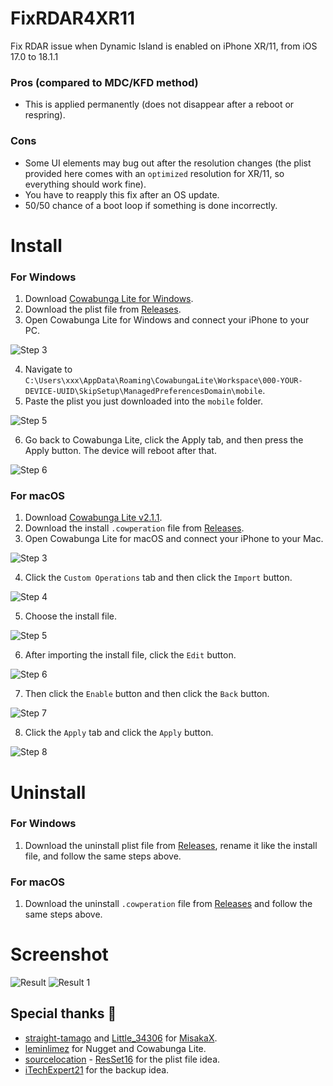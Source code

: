 # FixRDAR4XR11
Fix RDAR issue when Dynamic Island is enabled on iPhone XR/11, from iOS 17.0 to 18.1.1

### Pros (compared to MDC/KFD method)
- This is applied permanently (does not disappear after a reboot or respring).

### Cons
- Some UI elements may bug out after the resolution changes (the plist provided here comes with an `optimized` resolution for XR/11, so everything should work fine).
- You have to reapply this fix after an OS update.
- 50/50 chance of a boot loop if something is done incorrectly.

# Install
### For Windows
1. Download [Cowabunga Lite for Windows](https://github.com/Avangelista/CowabungaLiteWindows).
2. Download the plist file from [Releases](https://github.com/HorizonUnix/FixRDAR4XR11/releases).
3. Open Cowabunga Lite for Windows and connect your iPhone to your PC.

![Step 3](Img/1.png)

4. Navigate to `C:\Users\xxx\AppData\Roaming\CowabungaLite\Workspace\000-YOUR-DEVICE-UUID\SkipSetup\ManagedPreferencesDomain\mobile`.
5. Paste the plist you just downloaded into the `mobile` folder.

![Step 5](Img/2.png)

6. Go back to Cowabunga Lite, click the Apply tab, and then press the Apply button. The device will reboot after that.

![Step 6](Img/3.png)

### For macOS
1. Download [Cowabunga Lite v2.1.1](https://github.com/HorizonUnix/FixRDAR4XR11/releases).
2. Download the install `.cowperation` file from [Releases](https://github.com/HorizonUnix/FixRDAR4XR11/releases).
3. Open Cowabunga Lite for macOS and connect your iPhone to your Mac.

![Step 3](Img/mac1.png)

4. Click the `Custom Operations` tab and then click the `Import` button.

![Step 4](Img/mac2.png)

5. Choose the install file.

![Step 5](Img/mac3.png)

6. After importing the install file, click the `Edit` button.

![Step 6](Img/mac4.png)

7. Then click the `Enable` button and then click the `Back` button.

![Step 7](Img/mac5.png)

8. Click the `Apply` tab and click the `Apply` button.

![Step 8](Img/mac6.png)

# Uninstall
### For Windows

1. Download the uninstall plist file from [Releases](https://github.com/HorizonUnix/FixRDAR4XR11/releases), rename it like the install file, and follow the same steps above.

### For macOS

1. Download the uninstall `.cowperation` file from [Releases](https://github.com/HorizonUnix/FixRDAR4XR11/releases) and follow the same steps above.

# Screenshot

![Result](Img/result.png)
![Result 1](Img/result1.png)

## Special thanks 💖

- [straight-tamago](https://x.com/straight_tamago) and [Little_34306](https://x.com/Little_34306) for [MisakaX](https://github.com/straight-tamago/misakaX).
- [leminlimez](https://x.com/leminlimez) for Nugget and Cowabunga Lite.
- [sourcelocation](https://github.com/sourcelocation/) - [ResSet16](https://github.com/sourcelocation/ResSet16) for the plist file idea.
- [iTechExpert21](https://x.com/iTechExpert21) for the backup idea.
